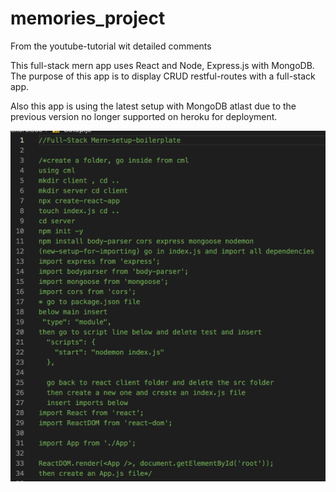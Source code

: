 # memories_project

From the youtube-tutorial wit detailed comments

This full-stack mern app uses React and Node, Express.js with MongoDB. The purpose of this app is to display CRUD restful-routes with a full-stack app.

Also this app is using the latest setup with MongoDB atlast due to the previous version no longer supported on heroku for deployment.

<img src="client/public/assets/setup-boilerplate.png" alt="setup">
